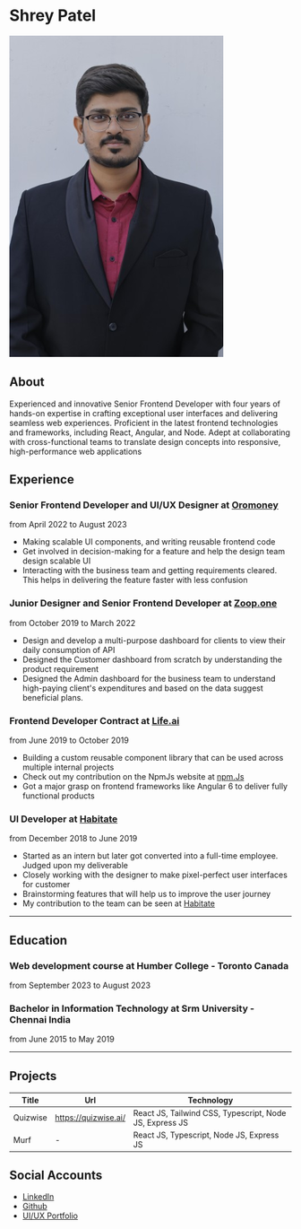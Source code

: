# Shrey Patel
![profile_pic (1)](/images/profile_pic.jpg)

## About
Experienced and innovative Senior Frontend Developer with four years of hands-on expertise in crafting exceptional user interfaces and delivering seamless web experiences. Proficient in the latest frontend technologies and frameworks, including React, Angular, and Node. Adept at collaborating with cross-functional teams to translate design concepts into responsive, high-performance web applications


## Experience
### Senior Frontend Developer and UI/UX Designer at [Oromoney](https://www.oromoney.in)
from April 2022 to August 2023
- Making scalable UI components, and writing reusable frontend code
- Get involved in decision-making for a feature and help the design team design scalable UI
- Interacting with the business team and getting requirements cleared. This helps in delivering the feature faster with less confusion

### Junior Designer and Senior Frontend Developer at [Zoop.one](https://stack.zoop.one/home)
from October 2019 to March 2022

- Design and develop a multi-purpose dashboard for clients to view their daily consumption of API
- Designed the Customer dashboard from scratch by understanding the product requirement
- Designed the Admin dashboard for the business team to understand high-paying client's expenditures and based on the data suggest beneficial plans.

### Frontend Developer Contract at [Life.ai](https://www.life.ai/)
from June 2019 to October 2019
- Building a custom reusable component library that can be used across multiple internal projects
- Check out my contribution on the NpmJs website at [npm.Js](https://www.npmjs.com/~shrey_23)
- Got a major grasp on frontend frameworks like Angular 6 to deliver fully functional products

### UI Developer at [Habitate](https://www.habitate.io/)
from December 2018 to June 2019
- Started as an intern but later got converted into a full-time employee. Judged upon my deliverable
- Closely working with the designer to make pixel-perfect user interfaces for customer
- Brainstorming features that will help us to improve the user journey
- My contribution to the team can be seen at [Habitate](https://www.habitate.io/)

---

## Education
### Web development course at Humber College - Toronto Canada
from September 2023 to August 2023

### Bachelor in Information Technology at Srm University - Chennai India
from June 2015 to May 2019

---

## Projects
| Title | Url | Technology |
| ----------- | ----------- | ----------- |
| Quizwise | https://quizwise.ai/ | React JS, Tailwind CSS, Typescript, Node JS, Express JS
| Murf | - | React JS, Typescript, Node JS, Express JS

## Social Accounts
- [LinkedIn](https://www.linkedin.com/in/shrey-patel-573087189/)
- [Github](https://github.com/shreynpatel23)
- [UI/UX Portfolio](https://shrey-portfolio.notion.site/shrey-portfolio/Hi-I-m-Shrey-d9311db22d114928b1f43dcfe8db6f35)

